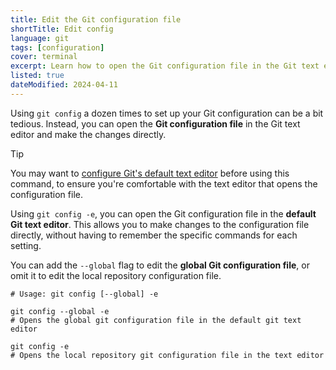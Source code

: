 ```yaml
---
title: Edit the Git configuration file
shortTitle: Edit config
language: git
tags: [configuration]
cover: terminal
excerpt: Learn how to open the Git configuration file in the Git text editor, for editing.
listed: true
dateModified: 2024-04-11
---
```


Using `git config` a dozen times to set up your Git configuration can be a bit tedious. Instead, you can open the **Git configuration file** in the Git text editor and make the changes directly.

> [!TIP]
>
> You may want to [configure Git's default text editor](/git/s/configure-default-text-editor) before using this command, to ensure you're comfortable with the text editor that opens the configuration file.

Using `git config -e`, you can open the Git configuration file in the **default Git text editor**. This allows you to make changes to the configuration file directly, without having to remember the specific commands for each setting.

You can add the `--global` flag to edit the **global Git configuration file**, or omit it to edit the local repository configuration file.

```shell
# Usage: git config [--global] -e

git config --global -e
# Opens the global git configuration file in the default git text editor

git config -e
# Opens the local repository git configuration file in the text editor
```
